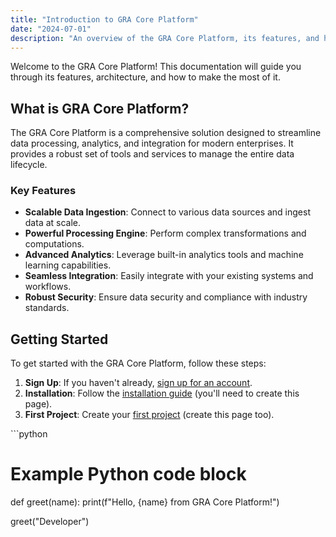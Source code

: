 ```yaml
---
title: "Introduction to GRA Core Platform"
date: "2024-07-01"
description: "An overview of the GRA Core Platform, its features, and how to get started."
---
```


Welcome to the GRA Core Platform! This documentation will guide you through its features, architecture, and how to make the most of it.

## What is GRA Core Platform?

The GRA Core Platform is a comprehensive solution designed to streamline data processing, analytics, and integration for modern enterprises. It provides a robust set of tools and services to manage the entire data lifecycle.

### Key Features

- **Scalable Data Ingestion**: Connect to various data sources and ingest data at scale.
- **Powerful Processing Engine**: Perform complex transformations and computations.
- **Advanced Analytics**: Leverage built-in analytics tools and machine learning capabilities.
- **Seamless Integration**: Easily integrate with your existing systems and workflows.
- **Robust Security**: Ensure data security and compliance with industry standards.

## Getting Started

To get started with the GRA Core Platform, follow these steps:

1.  **Sign Up**: If you haven't already, [sign up for an account](https://example.com/signup).
2.  **Installation**: Follow the [installation guide](/docs/installation) (you'll need to create this page).
3.  **First Project**: Create your [first project](/docs/first-project) (create this page too).

\`\`\`python
# Example Python code block
def greet(name):
  print(f"Hello, {name} from GRA Core Platform!")

greet("Developer")
